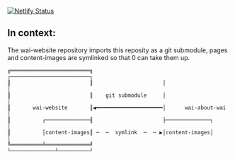 [![Netlify Status](https://api.netlify.com/api/v1/badges/7594e39d-39ba-4589-b534-faf166e8527d/deploy-status)](https://app.netlify.com/sites/wai-about-wai/deploys)

## In context:

The wai-website repository imports this reposity as a git submodule, pages and content-images are symlinked so that 0
 can take them up.

```
╔═════════════════════════╗                      ┌─────────────────────────┐
║                         ║                      │                         │
║                         ║    git submodule     │                         │
║       wai-website       ║◀━━━━━━━━━━━━━━━━━━━━━│      wai-about-wai      │
║          ┌──────────────╢                      ├──────────────┐          │
║          │content-images║ ─  ─  symlink  ─  ─ ▶│content-images│          │
╚══════════╧══════════════╝                      └──────────────┴──────────┘
```
